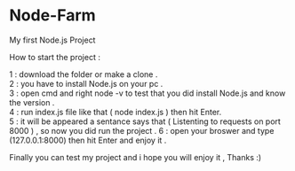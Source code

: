 # Node-Farm
My first Node.js Project

How to start the project :

1 : download the folder or make a clone .    
2 : you have to install Node.js on your pc .    
3 : open cmd and right node -v to test that you did install Node.js and know the version .    
4 : run index.js file like that ( node index.js ) then hit Enter.   
5 : it will be appeared a sentance says that ( Listenting to requests on port 8000 ) , so now you did run the project .
6 : open your  broswer and type (127.0.0.1:8000) then hit Enter and enjoy it .

Finally you can test my project and i hope you will enjoy it , Thanks :)
